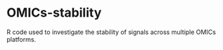 # OMICs-stability
R code used to investigate the stability of signals across multiple OMICs platforms.
